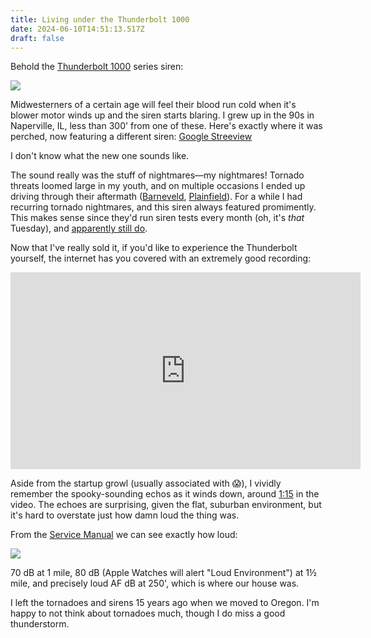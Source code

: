 ```yaml
---
title: Living under the Thunderbolt 1000
date: 2024-06-10T14:51:13.517Z
draft: false
---
```

Behold the [Thunderbolt 1000](https://en.wikipedia.org/wiki/Thunderbolt_(siren)) series siren:

![](/img/federal_signal_thunderbolt_1003_head.jpg)

Midwesterners of a certain age will feel their blood run cold when it's blower motor winds up and the siren starts blaring. I grew up in the 90s in Naperville, IL, less than 300' from one of these. Here's exactly where it was perched, now featuring a different siren: [Google Streeview](https://www.google.com/maps/@41.7477834,-88.1350469,3a,75y,289.31h,108.44t/data=!3m7!1e1!3m5!1snIR4zNMWkkKRo4ldX4hhqA!2e0!6shttps:%2F%2Fstreetviewpixels-pa.googleapis.com%2Fv1%2Fthumbnail%3Fpanoid%3DnIR4zNMWkkKRo4ldX4hhqA%26cb_client%3Dmaps_sv.share%26w%3D900%26h%3D600%26yaw%3D289.30785989636723%26pitch%3D-18.43564057003364%26thumbfov%3D90!7i16384!8i8192?coh=205410&entry=ttu>)

I don't know what the new one sounds like.

The sound really was the stuff of nightmares—my nightmares! Tornado threats loomed large in my youth, and on multiple occasions I ended up driving through their aftermath ([Barneveld](https://en.wikipedia.org/wiki/Tornado_outbreak_of_June_7%E2%80%938,_1984), [Plainfield](https://en.wikipedia.org/wiki/1990_Plainfield_tornado)). For a while I had recurring tornado nightmares, and this siren always featured promimently. This makes sense since they'd run siren tests every month (oh, it's *that* Tuesday), and [apparently still do](https://www.naperville.il.us/services/naperville-fire-department/emergency-preparedness/be-informed/outdoor-warning-siren-system/).

Now that I've really sold it, if you'd like to experience the Thunderbolt yourself, the internet has you covered with an extremely good recording:

<iframe width="560" height="315" src="https://www.youtube.com/embed/d9rRSY0dRIU?si=XdYuhTQw5YUhgj3e" title="YouTube video player" frameborder="0" allow="accelerometer; autoplay; clipboard-write; encrypted-media; gyroscope; picture-in-picture; web-share" referrerpolicy="strict-origin-when-cross-origin" allowfullscreen></iframe>

Aside from the startup growl (usually associated with 😱), I vividly remember the spooky-sounding echos as it winds down, around [1:15](https://youtu.be/d9rRSY0dRIU?t=75) in the video. The echoes are surprising, given the flat, suburban environment, but it's hard to overstate just how damn loud the thing was.

From the [Service Manual](https://web.archive.org/web/20220730161818/http://www.civildefensemuseum.com/sirens/manuals/thunderbolt/Tbolt-2.pdf) we can see exactly how loud:

![](/img/thunderbolt_coverage.png)

70 dB at 1 mile, 80 dB (Apple Watches will alert "Loud Environment") at 1½ mile, and precisely loud AF dB at 250', which is where our house was.

I left the tornadoes and sirens 15 years ago when we moved to Oregon. I'm happy to not think about tornadoes much, though I do miss a good thunderstorm. 